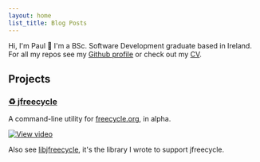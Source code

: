 ```yaml
---
layout: home
list_title: Blog Posts
---
```


Hi, I'm Paul 👋 I'm a BSc. Software Development graduate based in Ireland. For all my repos see my [Github profile](https://github.com/pskenny) or check out my [CV](https://github.com/pskenny/pskenny.github.io/raw/master/assets/static/cv.pdf).

## Projects

### [♻️ jfreecycle](https://github.com/pskenny/jfreecycle)

A command-line utility for [freecycle.org](https://www.freecycle.org/), in alpha.

[![View video](https://asciinema.org/a/JMUnHCrE6SzTuCPYeZ64JtE8k.svg)](https://asciinema.org/a/JMUnHCrE6SzTuCPYeZ64JtE8k)

Also see [libjfreecycle](https://github.com/pskenny/libjfreecycle), it's the library I wrote to support jfreecycle.
